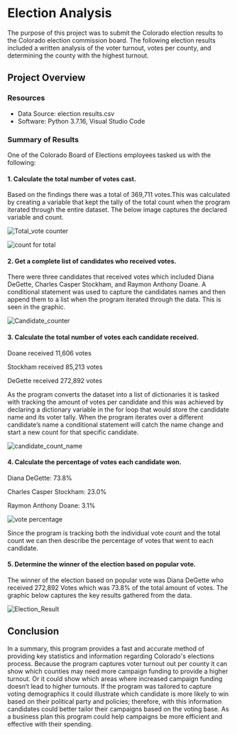 # Election Analysis
 
The purpose of this project was to submit the Colorado election results to the Colorado election commission board. The following election results included a written analysis of the voter turnout, votes per county, and determining the county with the highest turnout. 

## Project Overview

### Resources
- Data Source: election results.csv
- Software: Python 3.7.16, Visual Studio Code

### Summary of Results

One of the Colorado Board of Elections employees tasked us with the following:

#### 1. Calculate the total number of votes cast.

Based on the findings there was a total of 369,711 votes.This was calculated by creating a variable that kept the tally of the total count when the program iterated through the entire dataset. The below image captures the declared variable and count.
     
![Total_vote counter](https://user-images.githubusercontent.com/112028534/193154560-4c6920e8-96f7-43e0-aed0-acccd398b56f.PNG)

![count for total](https://user-images.githubusercontent.com/112028534/193165879-f95fb949-a4c3-45ba-95ac-717dafc9015a.PNG)

#### 2. Get a complete list of candidates who received votes.

There were three candidates that received votes which included Diana DeGette, Charles Casper Stockham, and Raymon Anthony Doane. A conditional statement was used to capture the candidates names and then append them to a list when the program iterated through the data. This is seen in the graphic.

![Candidate_counter](https://user-images.githubusercontent.com/112028534/193155205-7dae8594-8c79-4725-b073-1b6907af6728.PNG)

#### 3. Calculate the total number of votes each candidate received.

Doane received 11,606 votes

Stockham received 85,213 votes

DeGette received 272,892 votes

As the program converts the dataset into a list of dictionaries it is tasked with tracking the amount of votes per candidate and this was achieved by declaring a dictionary variable in the for loop that would store the candidate name and its voter tally. When the program iterates over a different candidate’s name a conditional statement will catch the name change and start a new count for that specific candidate. 

![candidate_count_name](https://user-images.githubusercontent.com/112028534/193166296-01a6972a-41eb-453e-ab58-acb5f6a32caf.PNG)
     
#### 4. Calculate the percentage of votes each candidate won.

Diana DeGette: 73.8%

Charles Casper Stockham: 23.0%

Raymon Anthony Doane: 3.1%

![vote percentage](https://user-images.githubusercontent.com/112028534/193166400-951489f0-d20f-462a-bf93-bcec9f4e3921.PNG)

Since the program is tracking both the individual vote count and the total count we can then describe the percentage of votes that went to each candidate.
     
#### 5. Determine the winner of the election based on popular vote.

The winner of the election based on popular vote was Diana DeGette who received 272,892 Votes which was 73.8% of the total amount of votes. The graphic below captures the key results gathered from the data.

![Election_Result](https://user-images.githubusercontent.com/112028534/193153987-932d8836-073b-478f-9d1e-79f5614c0a49.PNG)
 
 ## Conclusion

In a summary, this program provides a fast and accurate method of providing key statistics and information regarding Colorado's elections process. Because the program captures voter turnout out per county it can show which counties may need more campaign funding to provide a higher turnout. Or it could show which areas where increased campaign funding doesn’t lead to higher turnouts. If the program was tailored to capture voting demographics it could illustrate which candidate is more likely to win based on their political party and policies; therefore, with this information candidates could better tailor their campaigns based on the voting base. As a business plan this program could help campaigns be more efficient and effective with their spending. 
